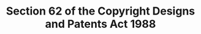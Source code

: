 ---
title: "Section 62 of the Copyright Designs and Patents Act 1988"
draft: false
exceptions:
- info53g
memberstates:
- GB
score: 3
compensation:
- 
remarks: |
 


link: ""
---
